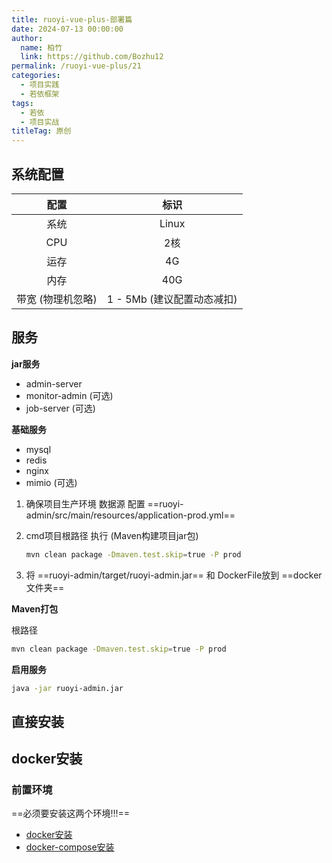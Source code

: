 ```yaml
---
title: ruoyi-vue-plus-部署篇
date: 2024-07-13 00:00:00
author: 
  name: 柏竹
  link: https://github.com/Bozhu12
permalink: /ruoyi-vue-plus/21
categories: 
  - 项目实践
  - 若依框架
tags: 
  - 若依
  - 项目实战
titleTag: 原创
---
```




## 系统配置

|       配置        |            标识            |
| :---------------: | :------------------------: |
|       系统        |           Linux            |
|        CPU        |            2核             |
|       运存        |             4G             |
|       内存        |            40G             |
| 带宽 (物理机忽略) | 1 - 5Mb (建议配置动态减扣) |



## 服务

**jar服务**

- admin-server
- monitor-admin (可选)
- job-server (可选)

**基础服务**

- mysql
- redis
- nginx
- mimio (可选)



1. 确保项目生产环境 数据源 配置 ==ruoyi-admin/src/main/resources/application-prod.yml== 

2. cmd项目根路径 执行 (Maven构建项目jar包)

   ```sh
   mvn clean package -Dmaven.test.skip=true -P prod
   ```

3. 将 ==ruoyi-admin/target/ruoyi-admin.jar== 和 DockerFile放到 ==docker文件夹== 



**Maven打包** 

根路径 

```sh
mvn clean package -Dmaven.test.skip=true -P prod
```

**启用服务**

```sh
java -jar ruoyi-admin.jar
```

## 直接安装



## docker安装

### 前置环境

==必须要安装这两个环境!!!==

- [docker安装](https://lionli.blog.csdn.net/article/details/83153029)
- [docker-compose安装](https://lionli.blog.csdn.net/article/details/111220320) 
